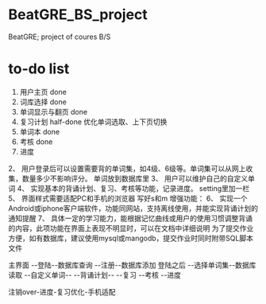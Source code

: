 # BeatGRE_BS_project
BeatGRE; project of coures B/S

# to-do list
1. 用户主页 done
2. 词库选择 done
3. 单词显示与翻页 done
4. 复习计划 half-done 优化单词选取、上下页切换
5. 单词本 done
6. 考核 done
7. 进度 

2、	用户登录后可以设置需要背的单词集，如4级、6级等。单词集可以从网上收集，数量多少不影响评分。 单词放到数据库里
3、	用户可以维护自己的自定义单词 
4、	实现基本的背诵计划、复习、考核等功能，记录进度。 setting里加一栏
5、	界面样式需要适配PC和手机的浏览器 写好s和m
增强功能：
6、	实现一个Android或iphone客户端软件，功能同网站，支持离线使用，并能实现背诵计划的通知提醒
7、	具体一定的学习能力，能根据记忆曲线或用户的使用习惯调整背诵的内容，此项功能在界面上表现不明显时，可以在文档中详细说明
为了提交作业方便，如有数据库，建议使用mysql或mangodb，提交作业时同时附带SQL脚本文件


主界面
--登陆--数据库查询
--注册--数据库添加
登陆之后
--选择单词集--数据库读取
--自定义单词--
--背诵计划--
--复习
--考核
--进度

注销over-进度-复习优化-手机适配

